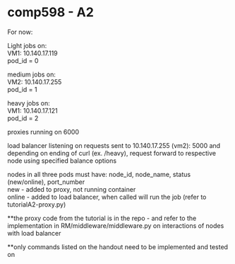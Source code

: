 # comp598 - A2

For now:

Light jobs on:   
VM1: 10.140.17.119    
pod_id = 0   

medium jobs on:     
VM2: 10.140.17.255   
pod_id = 1   

heavy jobs on:     
VM1: 10.140.17.121  
pod_id = 2  

proxies running on 6000

load balancer listening on requests sent to 10.140.17.255 (vm2): 5000 and depending on ending of curl (ex. /heavy), request forward to respective node using specified balance options

nodes in all three pods must have: node_id, node_name, status (new/online), port_number  
new - added to proxy, not running container  
online - added to load balancer, when called will run the job (refer to tutorialA2-proxy.py)

**the proxy code from the tutorial is in the repo - and refer to the implementation in RM/middleware/middleware.py on interactions of nodes with load balancer  

**only commands listed on the handout need to be implemented and tested on
